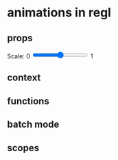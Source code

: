 # animations in regl

## props

Scale: 0 <input type="range" id="scale-input" min="0" max="1" step="0.01" /> 1

<script show>
const regl = require('regl')()

const drawTriangle = regl({
  vert: `
  precision mediump float;
  uniform float scale;
  attribute vec2 position;
  attribute vec3 color;
  varying vec3 fcolor;
  void main () {
    fcolor = color;
    gl_Position = vec4(scale * position, 0, 1);
  }
  `,

  frag: `
  precision mediump float;
  varying vec3 fcolor;
  void main () {
    gl_FragColor = vec4(sqrt(fcolor), 1);
  }
  `,

  attributes: {
    position: [
      [1, 0],
      [0, 1],
      [-1, -1]
    ],

    color: [
      [1, 0, 0],
      [0, 1, 0],
      [0, 0, 1]
    ]
  },

  uniforms: {
    scale: regl.prop('scale')
  },

  count: 3
})

regl.frame(() => {
  regl.clear({
    color: [0, 0, 0, 1],
    depth: 1
  })

  drawTriangle({
    scale: +document.querySelector('#scale-input').value
  })
})
</script>

## context

<script show>
const regl = require('regl')()

const drawTriangle = regl({
  vert: `
  precision mediump float;
  uniform float tick;
  attribute vec2 position;
  attribute vec3 color;
  varying vec3 fcolor;
  void main () {
    fcolor = color;
    float scale = cos(0.01 * tick);
    gl_Position = vec4(scale * position, 0, 1);
  }
  `,

  frag: `
  precision mediump float;
  varying vec3 fcolor;
  void main () {
    gl_FragColor = vec4(sqrt(fcolor), 1);
  }
  `,

  attributes: {
    position: [
      [1, 0],
      [0, 1],
      [-1, -1]
    ],

    color: [
      [1, 0, 0],
      [0, 1, 0],
      [0, 0, 1]
    ]
  },

  uniforms: {
    tick: regl.context('tick')
  },

  count: 3
})

regl.frame(() => {
  regl.clear({
    color: [0, 0, 0, 1],
    depth: 1
  })

  drawTriangle()
})
</script>

## functions

<script show="true">
const regl = require('regl')()

const drawTriangle = regl({
  vert: `
  precision mediump float;
  uniform vec2 translate;
  attribute vec2 position;
  attribute vec3 color;
  varying vec3 fcolor;
  void main () {
    fcolor = color;
    gl_Position = vec4(position + translate, 0, 1);
  }
  `,

  frag: `
  precision mediump float;
  varying vec3 fcolor;
  void main () {
    gl_FragColor = vec4(sqrt(fcolor), 1);
  }
  `,

  attributes: {
    position: [
      [1, 0],
      [0, 1],
      [-1, -1]
    ],

    color: [
      [1, 0, 0],
      [0, 1, 0],
      [0, 0, 1]
    ]
  },

  uniforms: {
  },

  count: 3
})

regl.frame(() => {
  regl.clear({
    color: [0, 0, 0, 1],
    depth: 1
  })

  drawTriangle()
})
</script>

## batch mode

## scopes
